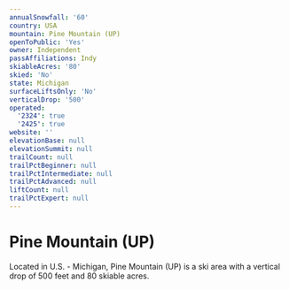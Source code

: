 ```yaml
---
annualSnowfall: '60'
country: USA
mountain: Pine Mountain (UP)
openToPublic: 'Yes'
owner: Independent
passAffiliations: Indy
skiableAcres: '80'
skied: 'No'
state: Michigan
surfaceLiftsOnly: 'No'
verticalDrop: '500'
operated:
  '2324': true
  '2425': true
website: ''
elevationBase: null
elevationSummit: null
trailCount: null
trailPctBeginner: null
trailPctIntermediate: null
trailPctAdvanced: null
liftCount: null
trailPctExpert: null
---
```



# Pine Mountain (UP)

Located in U.S. - Michigan, Pine Mountain (UP) is a ski area with a vertical drop of 500 feet and 80 skiable acres.
